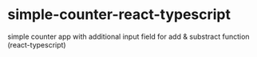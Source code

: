 # simple-counter-react-typescript
simple counter app with additional input field for add &amp; substract function (react-typescript)
